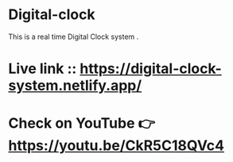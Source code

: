 # Digital-clock
This is a real time Digital Clock system .


# Live link :: https://digital-clock-system.netlify.app/

# Check on YouTube 👉 https://youtu.be/CkR5C18QVc4
